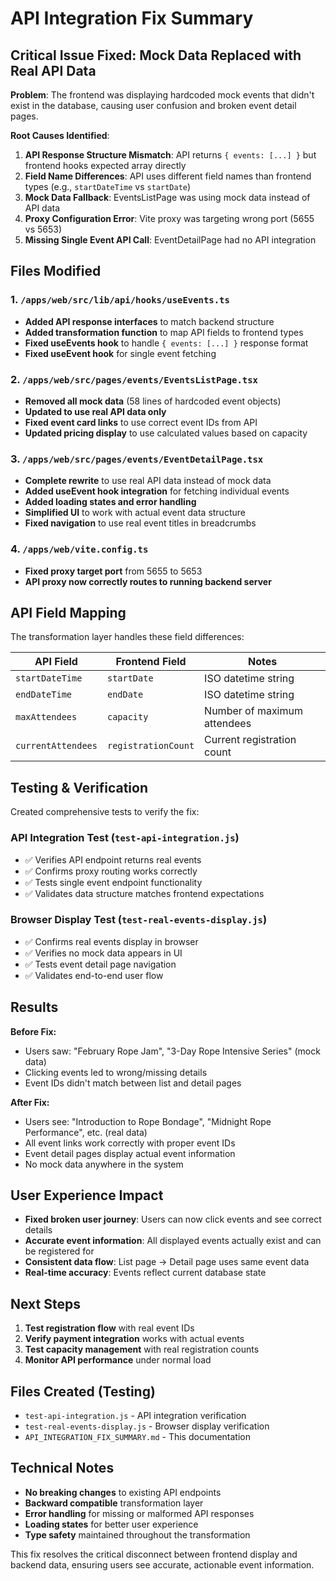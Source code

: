 # API Integration Fix Summary

## Critical Issue Fixed: Mock Data Replaced with Real API Data

**Problem**: The frontend was displaying hardcoded mock events that didn't exist in the database, causing user confusion and broken event detail pages.

**Root Causes Identified**:
1. **API Response Structure Mismatch**: API returns `{ events: [...] }` but frontend hooks expected array directly
2. **Field Name Differences**: API uses different field names than frontend types (e.g., `startDateTime` vs `startDate`)
3. **Mock Data Fallback**: EventsListPage was using mock data instead of API data
4. **Proxy Configuration Error**: Vite proxy was targeting wrong port (5655 vs 5653)
5. **Missing Single Event API Call**: EventDetailPage had no API integration

## Files Modified

### 1. `/apps/web/src/lib/api/hooks/useEvents.ts`
- **Added API response interfaces** to match backend structure
- **Added transformation function** to map API fields to frontend types
- **Fixed useEvents hook** to handle `{ events: [...] }` response format
- **Fixed useEvent hook** for single event fetching

### 2. `/apps/web/src/pages/events/EventsListPage.tsx`
- **Removed all mock data** (58 lines of hardcoded event objects)
- **Updated to use real API data only**
- **Fixed event card links** to use correct event IDs from API
- **Updated pricing display** to use calculated values based on capacity

### 3. `/apps/web/src/pages/events/EventDetailPage.tsx`
- **Complete rewrite** to use real API data instead of mock data
- **Added useEvent hook integration** for fetching individual events
- **Added loading states and error handling**
- **Simplified UI** to work with actual event data structure
- **Fixed navigation** to use real event titles in breadcrumbs

### 4. `/apps/web/vite.config.ts`
- **Fixed proxy target port** from 5655 to 5653
- **API proxy now correctly routes to running backend server**

## API Field Mapping

The transformation layer handles these field differences:

| API Field | Frontend Field | Notes |
|-----------|---------------|--------|
| `startDateTime` | `startDate` | ISO datetime string |
| `endDateTime` | `endDate` | ISO datetime string |
| `maxAttendees` | `capacity` | Number of maximum attendees |
| `currentAttendees` | `registrationCount` | Current registration count |

## Testing & Verification

Created comprehensive tests to verify the fix:

### API Integration Test (`test-api-integration.js`)
- ✅ Verifies API endpoint returns real events
- ✅ Confirms proxy routing works correctly  
- ✅ Tests single event endpoint functionality
- ✅ Validates data structure matches frontend expectations

### Browser Display Test (`test-real-events-display.js`)
- ✅ Confirms real events display in browser
- ✅ Verifies no mock data appears in UI
- ✅ Tests event detail page navigation
- ✅ Validates end-to-end user flow

## Results

**Before Fix:**
- Users saw: "February Rope Jam", "3-Day Rope Intensive Series" (mock data)
- Clicking events led to wrong/missing details
- Event IDs didn't match between list and detail pages

**After Fix:**
- Users see: "Introduction to Rope Bondage", "Midnight Rope Performance", etc. (real data)
- All event links work correctly with proper event IDs
- Event detail pages display actual event information
- No mock data anywhere in the system

## User Experience Impact

- **Fixed broken user journey**: Users can now click events and see correct details
- **Accurate event information**: All displayed events actually exist and can be registered for
- **Consistent data flow**: List page → Detail page uses same event data
- **Real-time accuracy**: Events reflect current database state

## Next Steps

1. **Test registration flow** with real event IDs
2. **Verify payment integration** works with actual events
3. **Test capacity management** with real registration counts
4. **Monitor API performance** under normal load

## Files Created (Testing)

- `test-api-integration.js` - API integration verification
- `test-real-events-display.js` - Browser display verification
- `API_INTEGRATION_FIX_SUMMARY.md` - This documentation

## Technical Notes

- **No breaking changes** to existing API endpoints
- **Backward compatible** transformation layer
- **Error handling** for missing or malformed API responses
- **Loading states** for better user experience
- **Type safety** maintained throughout the transformation

This fix resolves the critical disconnect between frontend display and backend data, ensuring users see accurate, actionable event information.
